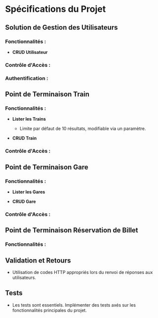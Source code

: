 # Spécifications du Projet

## Solution de Gestion des Utilisateurs

### Fonctionnalités :
- **CRUD Utilisateur**
  <!-- - Créer, lire, mettre à jour, supprimer un utilisateur.
  - Attributs de l'utilisateur : `{id, email, pseudo, mot de passe, rôle}`. -->

### Contrôle d'Accès :
<!-- - Les utilisateurs normaux ne peuvent pas lire les informations d'un autre utilisateur, mais un employé peut vérifier ces informations.
- Il est possible de créer un nouvel utilisateur sans être connecté.
- Les utilisateurs ne peuvent mettre à jour que leur propre information. Les administrateurs peuvent mettre à jour n'importe quel utilisateur.
- Les utilisateurs ne peuvent supprimer que leur propre compte. Les administrateurs peuvent supprimer n'importe quel utilisateur. -->

### Authentification :
<!-- - Implémentation de l'authentification avec des jetons JWT (recommandé). -->

## Point de Terminaison Train

### Fonctionnalités :
- **Lister les Trains**
  <!-- - Permet de trier par date, gare de départ, gare d'arrivée. -->
  - Limite par défaut de 10 résultats, modifiable via un paramètre.

- **CRUD Train**
  <!-- - Attributs du train : `{id, name, start_station, end_station, time_of_departure}`. -->

### Contrôle d'Accès :
<!-- - Seul un administrateur peut créer, mettre à jour ou supprimer un train. -->

## Point de Terminaison Gare

### Fonctionnalités :
- **Lister les Gares**
  <!-- - Permet de trier par nom. -->

- **CRUD Gare**
  <!-- - Attributs de la gare : `{id, name, open_hour, close_hour, image}`.
  - L'image doit être redimensionnée à 200x200 pixels si le téléchargement est trop volumineux. -->

### Contrôle d'Accès :
<!-- - Seul un administrateur peut créer, mettre à jour ou supprimer une gare.
- Considérations nécessaires lors de la suppression d'une gare pour gérer les associations avec les trains. -->

## Point de Terminaison Réservation de Billet

### Fonctionnalités :
<!-- - Endpoint pour réserver un billet et le valider. -->

## Validation et Retours
<!-- - Implémentation de la validation avec une bibliothèque telle que Joi, Yup ou AJV. -->
- Utilisation de codes HTTP appropriés lors du renvoi de réponses aux utilisateurs.

## Tests
- Les tests sont essentiels. Implémenter des tests axés sur les fonctionnalités principales du projet.

